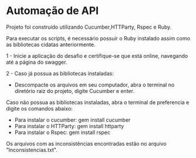 # Automação de API

Projeto foi construído utilizando Cucumber,HTTParty, Rspec e Ruby.

Para executar os scripts, é necessário possuir o Ruby instalado assim como as bibliotecas cidatas anteriormente.

1 - Inicie a aplicação do desafio e certifique-se que está online, navegando até a página do swagger.

2 - Caso já possua as bibliotecas instaladas:

- Descompacte os arquivos em seu computador, abra o terminal no diretório raiz do projeto, digite Cucumber e enter.

Caso não possua as bibliotecas instaladas, abra o terminal de preferencia e digite os comandos abaixo:
- Para instalar o cucumber: gem install cucumber
- Para instalar o HTTParty: gem install httparty
- Para instalar o Rspec: gem install rspec

Os arquivos com as inconsistências encontradas estão no arquivo "Inconsistencias.txt".
